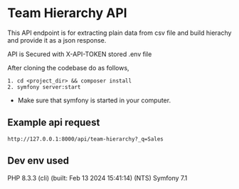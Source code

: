 # Team Hierarchy API

This API endpoint is for extracting plain data from csv file and build hierachy and provide it as a json response.

API is Secured with X-API-TOKEN stored .env file

After cloning the codebase do as follows,

    1. cd <project_dir> && composer install
    2. symfony server:start

- Make sure that symfony is started in your computer.

## Example api request

`http://127.0.0.1:8000/api/team-hierarchy?_q=Sales`

## Dev env used

PHP 8.3.3 (cli) (built: Feb 13 2024 15:41:14) (NTS)
Symfony 7.1
